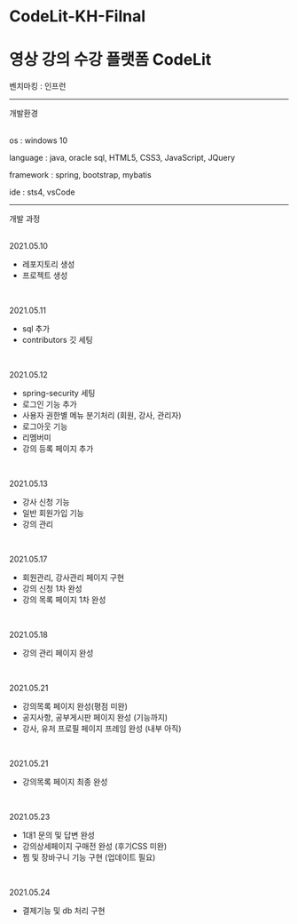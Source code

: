 # CodeLit-KH-Filnal



영상 강의 수강 플랫폼 CodeLit
==============================

벤치마킹 : 인프런


------------------------------------------
개발환경
<br/><br/>

os : windows 10

language : java, oracle sql, HTML5, CSS3, JavaScript, JQuery

framework : spring, bootstrap, mybatis

ide : sts4, vsCode

------------------------------------------
개발 과정
<br/><br/>

2021.05.10
* 레포지토리 생성 
* 프로젝트 생성
<br/>

2021.05.11
* sql 추가  
* contributors 깃 세팅
<br/>

2021.05.12
* spring-security 세팅
* 로그인 기능 추가
* 사용자 권한별 메뉴 분기처리 (회원, 강사, 관리자)
* 로그아웃 기능
* 리멤버미 
* 강의 등록 페이지 추가
<br/>

2021.05.13
* 강사 신청 기능
* 일반 회원가입 기능
* 강의 관리
<br/>

2021.05.17
* 회원관리, 강사관리 페이지 구현
* 강의 신청 1차 완성
* 강의 목록 페이지 1차 완성
<br/>

2021.05.18
* 강의 관리 페이지 완성
<br/>

2021.05.21
* 강의목록 페이지 완성(평점 미완)
* 공지사항, 공부게시판 페이지 완성 (기능까지)
* 강사, 유저 프로필 페이지 프레임 완성 (내부 아직)
<br/>

2021.05.21
* 강의목록 페이지 최종 완성
<br/>

2021.05.23
* 1대1 문의 및 답변 완성
* 강의상세페이지 구매전 완성 (후기CSS 미완)
* 찜 및 장바구니 기능 구현 (업데이트 필요)
<br/>

2021.05.24
* 결제기능 및 db 처리 구현
<br/>
